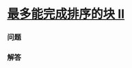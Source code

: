 # [最多能完成排序的块 II](https://leetcode-cn.com/problems/max-chunks-to-make-sorted-ii)

### 问题



### 解答

```

```


